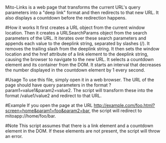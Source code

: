 Mito-Links is a web page that transforms the current URL's query parameters into a "deep link" format and then redirects to that new URL. It also displays a countdown before the redirection happens.

#How it works
It first creates a URL object from the current window location.
Then it creates a URLSearchParams object from the search parameters of the URL.
It iterates over these search parameters and appends each value to the deeplink string, separated by slashes (/).
It removes the trailing slash from the deeplink string.
It then sets the window location and the href attribute of a link element to the deeplink string, causing the browser to navigate to the new URL.
It selects a countdown element and its container from the DOM.
It starts an interval that decreases the number displayed in the countdown element by 1 every second.

#Usage
To use this file, simply open it in a web browser. The URL of the page should have query parameters in the format ?param1=value1&param2=value2. The script will transform these into the format /value1/value2 and redirect to that URL.

#Example
If you open the page at the URL http://example.com/foo.html?screen=home&param1=foo&param2=bar, the script will redirect to mitoapp://home/foo/bar.

#Note
This script assumes that there is a link element and a countdown element in the DOM. If these elements are not present, the script will throw an error.
